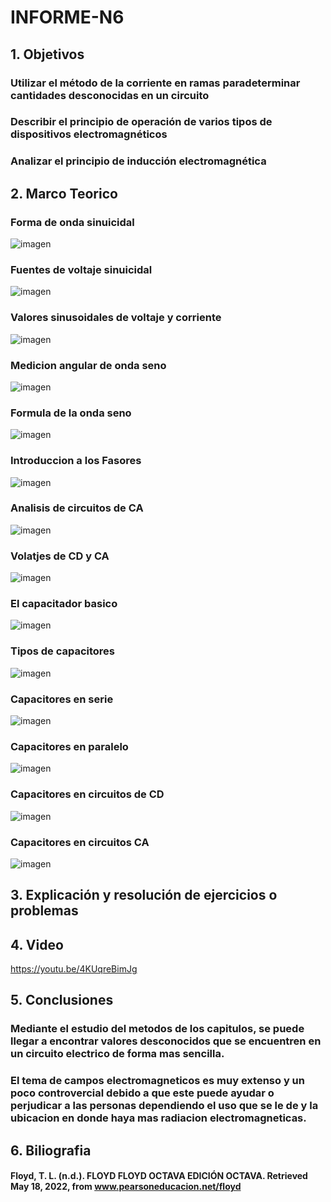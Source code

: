 # INFORME-N6
## 1. Objetivos
### Utilizar el método de la corriente en ramas paradeterminar cantidades desconocidas en un circuito
### Describir el principio de operación de varios tipos de dispositivos electromagnéticos
### Analizar el principio de inducción electromagnética
## 2. Marco Teorico
### Forma de onda sinuicidal
![imagen](https://user-images.githubusercontent.com/105674953/178904709-1ef29211-52f2-4962-9a1e-297a46a05a1e.png)
### Fuentes de voltaje sinuicidal
![imagen](https://user-images.githubusercontent.com/105674953/178904800-28ddd7a1-fbef-44c0-8399-191edeb1dfd3.png)
### Valores sinusoidales de voltaje y corriente 
![imagen](https://user-images.githubusercontent.com/105674953/178905340-f30ac02a-b876-42fb-9a84-841fb13bf867.png)
### Medicion angular de onda seno
![imagen](https://user-images.githubusercontent.com/105674953/178905406-a119ffe1-783f-4668-b764-0c09f4c97399.png)
### Formula de la onda seno
![imagen](https://user-images.githubusercontent.com/105674953/178905490-9f2b6974-83da-47d0-bb99-253ec6cf2a90.png)
### Introduccion a los Fasores
![imagen](https://user-images.githubusercontent.com/105674953/178905565-07c6e38e-6e68-4ee4-b0b7-a14877a40d0d.png)
### Analisis de circuitos de CA
![imagen](https://user-images.githubusercontent.com/105674953/178905619-bff27e12-f74c-48a5-9883-84317ec353c5.png)
### Volatjes de CD y CA
![imagen](https://user-images.githubusercontent.com/105674953/178905677-d34597bc-e258-4ece-a453-818dad1070d5.png)
### El capacitador basico 
![imagen](https://user-images.githubusercontent.com/105674953/178905856-681eeec2-01fc-4583-8191-fec3648ba975.png)
### Tipos de capacitores
![imagen](https://user-images.githubusercontent.com/105674953/178906871-4bc65d31-3c0a-4ad3-81b0-8cc12c6ac299.png)
### Capacitores en serie
![imagen](https://user-images.githubusercontent.com/105674953/178906932-48232c8a-d40d-425a-b11e-e735ea49f9ba.png)
### Capacitores en paralelo
![imagen](https://user-images.githubusercontent.com/105674953/178906977-a83bbb75-98b5-43cd-a992-c22bf2577076.png)
### Capacitores en circuitos de CD
![imagen](https://user-images.githubusercontent.com/105674953/178907316-48948d8b-47f5-4cb1-9353-dde8c66eac67.png)
### Capacitores en circuitos CA
![imagen](https://user-images.githubusercontent.com/105674953/178907425-9aa31c1d-3f5a-4d6e-9596-00a660cf1bcb.png)

## 3.	Explicación y resolución de ejercicios o problemas


###
###
###
###
###
###
###
###
###
###
###
###
###
###
###
###
###
###
###
###
###
###
###
###
###
###
###
###
###
###
###
###
###
###
###
###
###
###
###
###
###
###
###
###
###
###
###
###
###
###
###
###
###
###
###
###
###
###
###
###

###
###
###
###
###
###
###
###
###
###
###
###
###
###
###
###
###
###
###
###
###
###
###
###
###
###
###
###
###
###
###
###
###
###
###
###
###
###
###
###
###
###
###
###
###
###
###
###
###
###
###
###
###
###
###
###
###
###
###
###

###
###
###
###
###
###
###
###
###
###
###
###
###
###
###
###
###
###
###
###
###
###
###
###
###
###
###
###
###
###
###
###
###
###
###
###
###
###
###
###
###
###
###
###
###
###
###
###
###
###
###
###
###
###
###
###
###
###
###
###

###
###
###
###
###
###
###
###
###
###
###
###
###
###
###
###
###
###
###
###
###
###
###
###
###
###
###
###
###
###
###
###
###
###
###
###
###
###
###
###
###
###
###
###
###
###
###
###
###
###
###
###
###
###
###
###
###
###
###
###







## 4. Video
https://youtu.be/4KUqreBimJg
## 5. Conclusiones
### Mediante el estudio del metodos de los capitulos, se puede llegar a encontrar valores desconocidos que se encuentren en un circuito electrico de forma mas sencilla.
### El tema de campos electromagneticos es muy extenso y un poco controvercial debido a que este puede ayudar o perjudicar a las personas dependiendo el uso que se le de y la ubicacion en donde haya mas radiacion electromagneticas.
## 6. Biliografia
#### Floyd, T. L. (n.d.). FLOYD FLOYD OCTAVA EDICIÓN OCTAVA. Retrieved May 18, 2022, from www.pearsoneducacion.net/floyd
